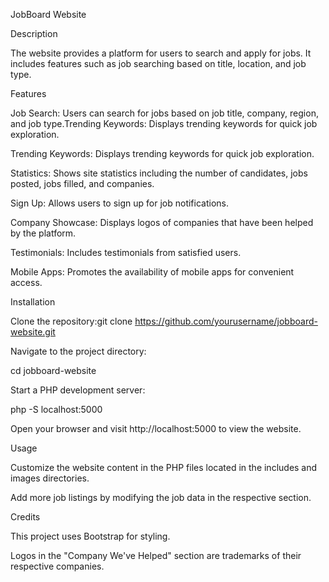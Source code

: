 JobBoard Website

Description

The website provides a platform for users to search and apply for jobs. It includes features such as job searching based on title, location, and job type.

Features

Job Search: Users can search for jobs based on job title, company, region, and job type.Trending Keywords: Displays trending keywords for quick job exploration.

Trending Keywords: Displays trending keywords for quick job exploration.

Statistics: Shows site statistics including the number of candidates, jobs posted, jobs filled, and companies.

Sign Up: Allows users to sign up for job notifications.

Company Showcase: Displays logos of companies that have been helped by the platform.

Testimonials: Includes testimonials from satisfied users.

Mobile Apps: Promotes the availability of mobile apps for convenient access.

Installation

Clone the repository:git clone https://github.com/yourusername/jobboard-website.git

Navigate to the project directory:

cd jobboard-website

Start a PHP development server:

php -S localhost:5000

Open your browser and visit http://localhost:5000 to view the website.


Usage

Customize the website content in the PHP files located in the includes and images directories.

Add more job listings by modifying the job data in the respective section.

Credits

This project uses Bootstrap for styling.

Logos in the "Company We've Helped" section are trademarks of their respective companies.

